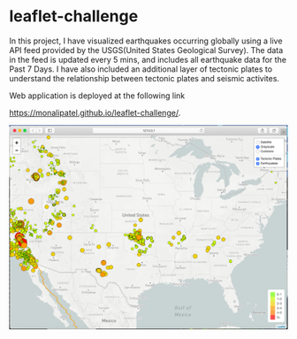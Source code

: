 # leaflet-challenge

In this project, I have visualized earthquakes occurring globally using a live API feed provided by the USGS(United States Geological Survey). The data in the feed is updated every 5 mins, and includes all earthquake data for the Past 7 Days. I have also included an additional layer of tectonic plates to understand the relationship between tectonic plates and seismic activites.

Web application is deployed at the following link

https://monalipatel.github.io/leaflet-challenge/.

 ![Grayscale.png](Images/Grayscale.png)
